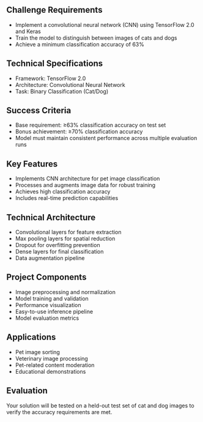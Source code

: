 Challenge Requirements
----------------------

-   Implement a convolutional neural network (CNN) using TensorFlow 2.0 and Keras
-   Train the model to distinguish between images of cats and dogs
-   Achieve a minimum classification accuracy of 63%

Technical Specifications
------------------------

-   Framework: TensorFlow 2.0
-   Architecture: Convolutional Neural Network
-   Task: Binary Classification (Cat/Dog)

Success Criteria
----------------

-   Base requirement: ≥63% classification accuracy on test set
-   Bonus achievement: ≥70% classification accuracy
-   Model must maintain consistent performance across multiple evaluation runs

Key Features
------------

-   Implements CNN architecture for pet image classification
-   Processes and augments image data for robust training
-   Achieves high classification accuracy
-   Includes real-time prediction capabilities

Technical Architecture
----------------------

-   Convolutional layers for feature extraction
-   Max pooling layers for spatial reduction
-   Dropout for overfitting prevention
-   Dense layers for final classification
-   Data augmentation pipeline


Project Components
------------------

-   Image preprocessing and normalization
-   Model training and validation
-   Performance visualization
-   Easy-to-use inference pipeline
-   Model evaluation metrics


Applications
------------

-   Pet image sorting
-   Veterinary image processing
-   Pet-related content moderation
-   Educational demonstrations


Evaluation
----------

Your solution will be tested on a held-out test set of cat and dog images to verify the accuracy requirements are met.
